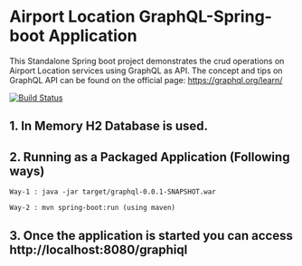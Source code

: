 # Airport Location GraphQL-Spring-boot Application

This Standalone Spring boot project demonstrates the crud operations on Airport Location services using GraphQL as API.
The concept and tips on GraphQL API can be found on the official page: https://graphql.org/learn/

[![Build Status](https://travis-ci.com/llSourceCodell/AirportLocationAPI.svg?branch=master)](https://travis-ci.com/llSourceCodell/AirportLocationAPI)

## 1. In Memory H2 Database is used.
    
## 2. Running as a Packaged Application (Following ways)
    Way-1 : java -jar target/graphql-0.0.1-SNAPSHOT.war

    Way-2 : mvn spring-boot:run (using maven)

## 3. Once the application is started you can access http://localhost:8080/graphiql


